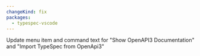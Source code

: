 ```yaml
---
changeKind: fix
packages:
  - typespec-vscode
---
```


Update menu item and command text for "Show OpenAPI3 Documentation" and "Import TypeSpec from OpenApi3"
